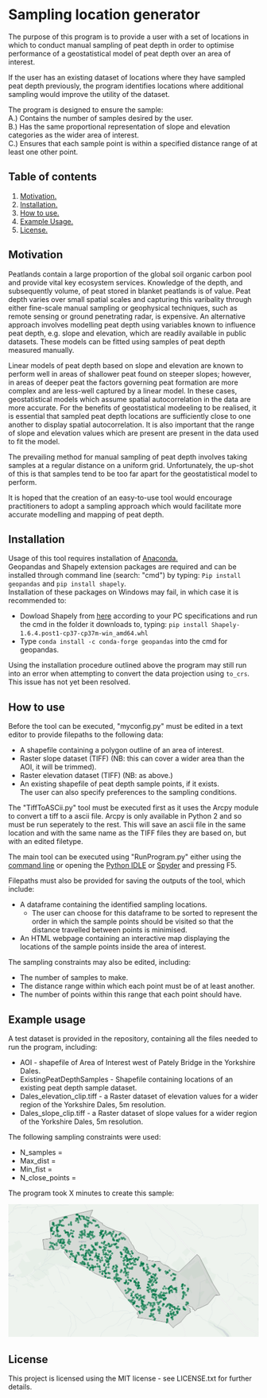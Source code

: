 # Sampling location generator

The purpose of this program is to provide a user with a set of locations in which to conduct manual sampling of peat depth in order to optimise performance of a geostatistical model of peat depth over an area of interest.

If the user has an existing dataset of locations where they have sampled peat depth previously, the program identifies locations where additional sampling would improve the utility of the dataset.

The program is designed to ensure the sample:  
A.) Contains the number of samples desired by the user.  
B.) Has the same proportional representation of slope and elevation categories as the wider area of interest.  
C.) Ensures that each sample point is within a specified distance range of at least one other point.  

## Table of contents

1. [ Motivation. ](#motiv)
2. [ Installation. ](#install)
3. [ How to use. ](#use)
4. [ Example Usage. ](#ex)
5. [ License. ](#lic)

<a name="motiv"></a>
## Motivation
Peatlands contain a large proportion of the global soil organic carbon pool and provide vital key ecosystem services. Knowledge of the depth, and subsequently volume, of peat stored in blanket peatlands is of value. Peat depth varies over small spatial scales and capturing this varibality through either fine-scale manual sampling or geophysical techniques, such as remote sensing or ground penetrating radar, is expensive. An alternative approach involves modelling peat depth using variables known to influence peat depth, e.g. slope and elevation, which are readily available in public datasets. These models can be fitted using samples of peat depth measured manually.

Linear models of peat depth based on slope and elevation are known to perform well in areas of shallower peat found on steeper slopes; however, in areas of deeper peat the factors governing peat formation are more complex and are less-well captured by a linear model. In these cases, geostatistical models which assume spatial autocorrelation in the data are more accurate. For the benefits of geostatistical modeeling to be realised, it is essential that sampled peat depth locations are sufficiently close to one another to display spatial autocorrelation. It is also important that the range of slope and elevation values which are present are present in the data used to fit the model.

The prevailing method for manual sampling of peat depth involves taking samples at a regular distance on a uniform grid. Unfortunately, the up-shot of this is that samples tend to be too far apart for the geostatistical model to perform.

It is hoped that the creation of an easy-to-use tool would encourage practitioners to adopt a sampling approach which would facilitate more accurate modelling and mapping of peat depth.

<a name="install"></a>
## Installation
Usage of this tool requires installation of [Anaconda.](https://www.anaconda.com/distribution/#download-section)  
Geopandas and Shapely extension packages are required and can be installed through command line (search: "cmd") by typing:
`Pip install geopandas` and `pip install shapely`.  
Installation of these packages on Windows may fail, in which case it is recommended to:  
* Dowload Shapely from [here](https://www.lfd.uci.edu/~gohlke/pythonlibs/#shapely) according to your PC specifications and run the cmd in the folder it downloads to, typing: `pip install Shapely-1.6.4.post1-cp37-cp37m-win_amd64.whl`
* Type `conda install -c conda-forge geopandas` into the cmd for geopandas.

Using the installation procedure outlined above the program may still run into an error when attempting to convert the data projection using `to_crs`. This issue has not yet been resolved.  

<a name="use"></a>
## How to use
Before the tool can be executed, "myconfig.py" must be edited in a text editor to provide filepaths to the following data:
* A shapefile containing a polygon outline of an area of interest. 
* Raster slope dataset (TIFF) (NB: this can cover a wider area than the AOI, it will be trimmed).
* Raster elevation dataset (TIFF) (NB: as above.)
* An existing shapefile of peat depth sample points, if it exists.  
The user can also specify preferences to the sampling conditions.

The "TiffToASCii.py" tool must be executed first as it uses the Arcpy module to convert a tiff to a ascii file. Arcpy is only available in Python 2 and so must be run seperately to the rest. This will save an ascii file in the same location and with the same name as the  TIFF files they are based on, but with an edited filetype.  

The main tool can be executed using "RunProgram.py" either using the [command line](https://www.pythoncentral.io/execute-python-script-file-shell/) or opening the [Python IDLE](https://www.pitt.edu/~naraehan/python3/getting_started_win_first_try.html) or [Spyder](https://www.spyder-ide.org/) and pressing F5.  

Filepaths must also be provided for saving the outputs of the tool, which include:
* A dataframe containing the identified sampling locations. 
  * The user can choose for this dataframe to be sorted to represent the order in which the sample points should be visited so that the distance travelled between points is minimised.
* An HTML webpage containing an interactive map displaying the locations of the sample points inside the area of interest. 

The sampling constraints may also be edited, including:
* The number of samples to make.
* The distance range within which each point must be of at least another.
* The number of points within this range that each point should have.

<a name="ex"></a>
## Example usage
A test dataset is provided in the repository, containing all the files needed to run the program, including:
* AOI - shapefile of Area of Interest west of Pately Bridge in the Yorkshire Dales.
* ExistingPeatDepthSamples - Shapefile containing locations of an existing peat depth sample dataset.
* Dales_elevation_clip.tiff - a Raster dataset of elevation values for a wider region of the Yorkshire Dales, 5m resolution.
* Dales_slope_clip.tiff - a Raster dataset of slope values for a wider region of the Yorkshire Dales, 5m resolution.

The following sampling constraints were used:
* N_samples =
* Max_dist = 
* Min_fist = 
* N_close_points = 

The program took X minutes to create this sample:

![Test Image 6](Capture.PNG)

<a name="lic"></a>
## License
This project is licensed using the MIT license - see LICENSE.txt for further details. 
